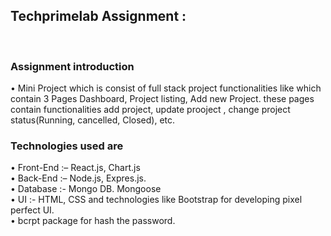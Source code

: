 <h2>Techprimelab Assignment :</h2><br>
<h3> Assignment introduction </h3>
• Mini Project which is consist of full stack project functionalities like which contain 3 Pages Dashboard, Project listing, Add new Project. these pages contain functionalities add project, update prooject , change project status(Running, cancelled, Closed), etc. <br>

<h3>Technologies used are </h3>
• Front-End :– React.js, Chart.js <br>
• Back-End :– Node.js, Expres.js. <br>
• Database :- Mongo DB. Mongoose <br>
• UI :- HTML, CSS and technologies like Bootstrap for developing pixel perfect
UI. <br>
• bcrpt package for hash the password.

